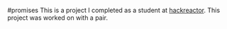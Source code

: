 #promises
This is a project I completed as a student at [hackreactor](http://hackreactor.com). This project was worked on with a pair.